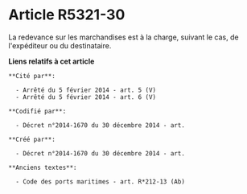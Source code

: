 # Article R5321-30

La redevance sur les marchandises est à la charge, suivant le cas, de l'expéditeur ou du destinataire.

**Liens relatifs à cet article**

	**Cité par**:

	  - Arrêté du 5 février 2014 - art. 5 (V)
	  - Arrêté du 5 février 2014 - art. 6 (V)

	**Codifié par**:

	  - Décret n°2014-1670 du 30 décembre 2014 - art.

	**Créé par**:

	  - Décret n°2014-1670 du 30 décembre 2014 - art.

	**Anciens textes**:

	  - Code des ports maritimes - art. R*212-13 (Ab)
